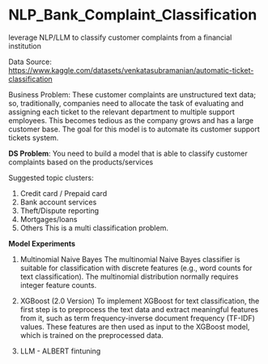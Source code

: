 # NLP_Bank_Complaint_Classification
leverage NLP/LLM to classify customer complaints from a financial institution

Data Source:
https://www.kaggle.com/datasets/venkatasubramanian/automatic-ticket-classification

Business Problem:
These customer complaints are unstructured text data; so, traditionally, companies need to allocate the task of evaluating and assigning each ticket to the relevant department to multiple support employees. This becomes tedious as the company grows and has a large customer base. The goal for this model is to automate its customer support tickets system.

**DS Problem**:
You need to build a model that is able to classify customer complaints based on the products/services

Suggested topic clusters:
1. Credit card / Prepaid card
2. Bank account services
3. Theft/Dispute reporting
4. Mortgages/loans
5. Others
This is a multi classification problem. 


**Model Experiments**
1. Multinomial Naive Bayes
The multinomial Naive Bayes classifier is suitable for classification with discrete features (e.g., word counts for text classification). The multinomial distribution normally requires integer feature counts.

2. XGBoost (2.0 Version)
To implement XGBoost for text classification, the first step is to preprocess the text data and extract meaningful features from it, such as term frequency-inverse document frequency (TF-IDF) values. These features are then used as input to the XGBoost model, which is trained on the preprocessed data.

3. LLM - ALBERT fintuning
